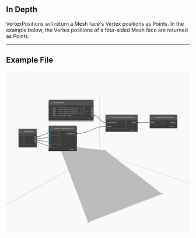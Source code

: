 ## In Depth
VertexPositions will return a Mesh face's Vertex positions as Points. In the example below, the Vertex positions of a four-sided Mesh face are returned as Points.
___
## Example File

![VertexPositions](./Autodesk.DesignScript.Geometry.Mesh.VertexPositions_img.jpg)

